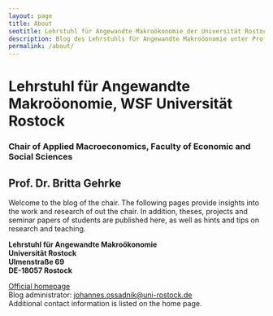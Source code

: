 ```yaml
---
layout: page
title: About
seotitle: Lehrstuhl für Angewandte Makroökonomie der Universität Rostock
description: Blog des Lehrstuhls für Angewandte Makroöonomie unter Prof. Dr. Britta Gehrke, WSF Universität Rostock.
permalink: /about/
---
```


# Lehrstuhl für Angewandte Makroöonomie, WSF Universität Rostock
### Chair of Applied Macroeconomics, Faculty of Economic and Social Sciences
## Prof. Dr. Britta Gehrke

Welcome to the blog of the chair.
The following pages provide insights into the work and research of out the chair. In addition, theses, projects and seminar papers of students are published here, as well as hints and tips on research and teaching.

**Lehrstuhl für Angewandte Makroökonomie <br>
Universität Rostock <br>
Ulmenstraße 69 <br>
DE-18057 Rostock**

<a href="https://www.vwl.uni-rostock.de/institut/professuren-i/angewandte-makrooekonomie-prof-dr-britta-gehrke/">Official homepage</a> <br>
Blog administrator: johannes.ossadnik@uni-rostock.de<br>
Additional contact information is listed on the home page.
